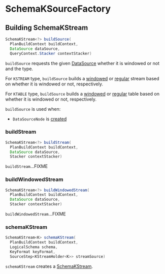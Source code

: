 # SchemaKSourceFactory

## <span id="buildSource"> Building SchemaKStream

```java
SchemaKStream<?> buildSource(
  PlanBuildContext buildContext,
  DataSource dataSource,
  QueryContext.Stacker contextStacker)
```

`buildSource` requests the given [DataSource](DataSource.md) whether it is windowed or not and the type.

For `KSTREAM` type, `buildSource` builds a [windowed](#buildWindowedStream) or [regular](#buildStream) stream based on whether it is windowed or not, respectively.

For `KTABLE` type, `buildSource` builds a [windowed](#buildWindowedTable) or [regular](#buildTable) table based on whether it is windowed or not, respectively.

`buildSource` is used when:

* `DataSourceNode` is [created](DataSourceNode.md#schemaKStreamFactory)

### <span id="buildStream"> buildStream

```java
SchemaKStream<?> buildStream(
  PlanBuildContext buildContext,
  DataSource dataSource,
  Stacker contextStacker)
```

`buildStream`...FIXME

### <span id="buildWindowedStream"> buildWindowedStream

```java
SchemaKStream<?> buildWindowedStream(
  PlanBuildContext buildContext,
  DataSource dataSource,
  Stacker contextStacker)
```

`buildWindowedStream`...FIXME

### <span id="schemaKStream"> schemaKStream

```java
SchemaKStream<K> schemaKStream(
  PlanBuildContext buildContext,
  LogicalSchema schema,
  KeyFormat keyFormat,
  SourceStep<KStreamHolder<K>> streamSource)
```

`schemaKStream` creates a [SchemaKStream](SchemaKStream.md).
